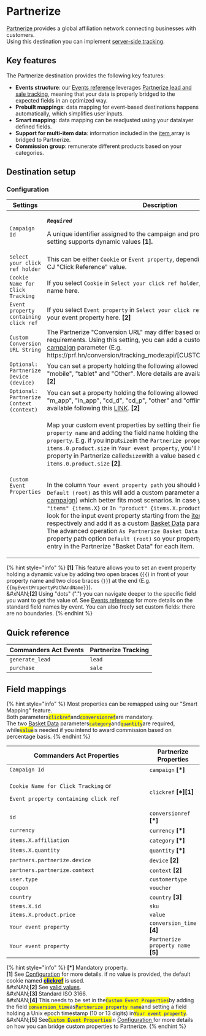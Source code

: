 # Partnerize

[Partnerize](https://partnerize.com/)[ ](https://www.awin.com)provides a global affiliation network connecting businesses with customers.\
Using this destination you can implement [server-side tracking](https://help.phgsupport.com/hc/en-us/articles/360020395238-Tracking-Partnerize-Server-to-Server-S2S-Integration).

## Key features

The Partnerize destination provides the following key features:

* **Events structure**: our [Events reference](https://community.commandersact.com/platform-x/developers/tracking/events-reference) leverages [Partnerize lead and sale tracking](https://help.phgsupport.com/hc/en-us/articles/360020395238-Tracking-Partnerize-Server-to-Server-S2S-Integration), meaning that your data is properly bridged to the expected fields in an optimized way.
* **Prebuilt mappings**: data mapping for event-based destinations happens automatically, which simplifies user inputs.
* **Smart mapping**: data mapping can be readjusted using your datalayer defined fields.
* **Support for multi-item data**: information included in the [item ](https://community.commandersact.com/platform-x/developers/tracking/events-reference#item)array is bridged to Partnerize.
* **Commission group**: remunerate different products based on your categories.

## Destination setup

### Configuration

<table><thead><tr><th width="357">Settings</th><th>Description</th></tr></thead><tbody><tr><td><code>Campaign Id</code></td><td><p><em><strong><code>Required</code></strong></em></p><p>A unique identifier assigned to the campaign and provided by Partnerize. This setting supports dynamic values <strong>[1].</strong></p></td></tr><tr><td><code>Select your click ref holder</code></td><td>This can be either <code>Cookie</code> or <code>Event property</code>, depending on how you provide CJ "Click Reference" value.</td></tr><tr><td><code>Cookie Name for Click Tracking</code></td><td>If you select <code>Cookie</code> in <code>Select your click ref holder</code>, you can set your cookie name here.</td></tr><tr><td><code>Event property containing click ref</code></td><td>If you select <code>Event property</code> in <code>Select your click ref holder</code>, you can set your event property here. <strong>[2]</strong></td></tr><tr><td><code>Custom Conversion URL String</code></td><td>The Partnerize "Conversion URL" may differ based on your specific requirements. Using this setting, you can add a custom string before the <a href="https://help.phgsupport.com/hc/en-us/articles/360020395238-Tracking-Partnerize-Server-to-Server-S2S-Integration#h_01FANB7W0RHFZJFAYNXJJ8AWD6">campaign</a> parameter (E.g. https://prf.hn/conversion/tracking_mode:api/[CUSTOM_STRING]campaign:...).</td></tr><tr><td><code>Optional: Partnerize Device (device)</code></td><td>You can set a property holding the following allowed values: "bot", "desktop", "mobile", "tablet" and "Other". More details are available following this <a href="https://help.phgsupport.com/hc/en-us/articles/360020395238-Tracking-Partnerize-Server-to-Server-S2S-Integration#h_01FANBMH24SWP0F1A9M1D0E14T">LINK</a>. <strong>[2]</strong></td></tr><tr><td><code>Optional: Partnerize Context (context)</code></td><td>You can set a property holding the following allowed values: "web", "m_web", "m_app", "in_app", "cd_d", "cd_p", "other" and "offline". More details are available following this <a href="https://help.phgsupport.com/hc/en-us/articles/360020395238-Tracking-Partnerize-Server-to-Server-S2S-Integration#h_01FANBMH24SWP0F1A9M1D0E14T">LINK</a>. <strong>[2]</strong></td></tr><tr><td><code>Custom Event Properties</code></td><td><p>Map your custom event properties by setting their field names in <code>Partnerize property name</code> and adding the field name holding the value in <code>Your event property</code>. E.g. if you input<code>size</code>in the <code>Partnerize property name</code> and <code>items.0.product.size</code> in <code>Your event property</code>, you'll have a custom event property in Partnerize called<code>size</code>with a value based on the content of the field <code>items.0.product.size</code> <strong>[2]</strong>.</p><p><br>In the column <code>Your event property path</code> you should keep the default value <code>Default (root)</code> as this will add a custom parameter at the <a href="https://help.phgsupport.com/hc/en-us/articles/360020395238-Tracking-Partnerize-Server-to-Server-S2S-Integration#h_01FANB7W0RHFZJFAYNXJJ8AWD6">Base Level</a> (E.g. see <a href="https://help.phgsupport.com/hc/en-us/articles/360020395238-Tracking-Partnerize-Server-to-Server-S2S-Integration#h_01FANB7W0RHFZJFAYNXJJ8AWD6">campaign</a>) which better fits most scenarios. In case you select either <code>In "items" {items.X}</code> or <code>In "product" {items.X.product}</code> this destination will look for the input event property starting from the <a href="https://community.commandersact.com/platform-x/developers/tracking/events-reference#item">items </a>or <a href="https://community.commandersact.com/platform-x/developers/tracking/events-reference#product">product </a>level respectively and add it as a custom <a href="https://help.phgsupport.com/hc/en-us/articles/360020395238-Tracking-Partnerize-Server-to-Server-S2S-Integration#h_01FADKCBAZCZTRFZG43N1DP8TW">Basket Data</a> parameter.<br>The advanced operation <code>As Partnerize Basket Data</code> can be paired with the property path option <code>Default (root)</code> so your property value is set as a custom entry in the Partnerize "Basket Data" for each item.</p></td></tr></tbody></table>



{% hint style="info" %}
**\[1]** This feature allows you to set an event property holding a dynamic value by adding two open braces (`{{`) in front of your property name and two close braces (`}}`) at the end (E.g. `{{myEventPropertyPathAndName}}`).\
&#xNAN;**\[2]** Using "dots" (".") you can navigate deeper to the specific field you want to get the value of. See [Events reference](https://community.commandersact.com/platform-x/developers/tracking/events-reference) for more details on the standard field names by event. You can also freely set custom fields: there are no boundaries.
{% endhint %}

## Quick reference

| Commanders Act Events | Partnerize Tracking |
| --------------------- | ------------------- |
| `generate_lead`       | `lead`              |
| `purchase`            | `sale`              |

## Field mappings

{% hint style="info" %}
Most properties can be remapped using our "Smart Mapping" feature.\
Both parameters<mark style="color:blue;">`clickref`</mark>and<mark style="color:blue;">`conversionref`</mark>are mandatory.\
The two [Basket Data](https://help.phgsupport.com/hc/en-us/articles/360020395238-Tracking-Partnerize-Server-to-Server-S2S-Integration#h_01FADKCBAZCZTRFZG43N1DP8TW) parameters<mark style="color:blue;">`category`</mark>and<mark style="color:blue;">`quantity`</mark>are required, while<mark style="color:blue;">`value`</mark>is needed if you intend to award commission based on percentage basis.&#x20;
{% endhint %}

<table><thead><tr><th width="432">Commanders Act Properties</th><th>Partnerize Properties</th></tr></thead><tbody><tr><td><code>Campaign Id</code></td><td><code>campaign</code> <strong>[*]</strong></td></tr><tr><td><p><code>Cookie Name for Click Tracking</code> or</p><p><code>Event property containing click ref</code></p></td><td><code>clickref</code> <strong>[*][1]</strong></td></tr><tr><td><code>id</code></td><td><code>conversionref</code> <strong>[*]</strong></td></tr><tr><td><code>currency</code></td><td><code>currency</code> <strong>[*]</strong></td></tr><tr><td><code>items.X.affiliation</code></td><td><code>category</code> <strong>[*]</strong></td></tr><tr><td><code>items.X.quantity</code></td><td><code>quantity</code> <strong>[*]</strong></td></tr><tr><td><code>partners.partnerize.device</code></td><td><code>device</code> <strong>[2]</strong></td></tr><tr><td><code>partners.partnerize.context</code></td><td><code>context</code> <strong>[2]</strong></td></tr><tr><td><code>user.type</code></td><td><code>customertype</code></td></tr><tr><td><code>coupon</code></td><td><code>voucher</code></td></tr><tr><td><code>country</code></td><td><code>country</code> <strong>[3]</strong></td></tr><tr><td><code>items.X.id</code></td><td><code>sku</code></td></tr><tr><td><code>items.X.product.price</code></td><td><code>value</code></td></tr><tr><td><code>Your event property</code></td><td><code>conversion_time</code> <strong>[4]</strong></td></tr><tr><td><code>Your event property</code></td><td><code>Partnerize property name</code> <strong>[5]</strong></td></tr></tbody></table>

{% hint style="info" %}
**\[\*]** Mandatory property.\
**\[1]** See [Configuration](partnerize.md#configuration) for more details. if no value is provided, the default cookie named [<mark style="color:blue;">**clickref**</mark>](https://help.phgsupport.com/hc/en-us/articles/360020395238-Tracking-Partnerize-Server-to-Server-S2S-Integration#h_01FADK3BAYNPZ8FC9YF08WVAWB) is used.\
&#xNAN;**\[2]** See [valid values](https://help.phgsupport.com/hc/en-us/articles/360020395238-Tracking-Partnerize-Server-to-Server-S2S-Integration#h_01FANBMH24SWP0F1A9M1D0E14T).\
&#xNAN;**\[3]** Standard ISO 3166.\
&#xNAN;**\[4]** This needs to be set in the<mark style="color:blue;">`Custom Event Properties`</mark>by adding the field <mark style="color:blue;">`conversion_time`</mark>as<mark style="color:blue;">`Partnerize property name`</mark>and setting a field holding a Unix epoch timestamp (10 or 13 digits) in<mark style="color:blue;">`Your event property`</mark>.\
&#xNAN;**\[5]** See<mark style="color:blue;">`Custom Event Properties`</mark>in [Configuration ](partnerize.md#configuration)for more details on how you can bridge custom properties to Partnerize.
{% endhint %}

